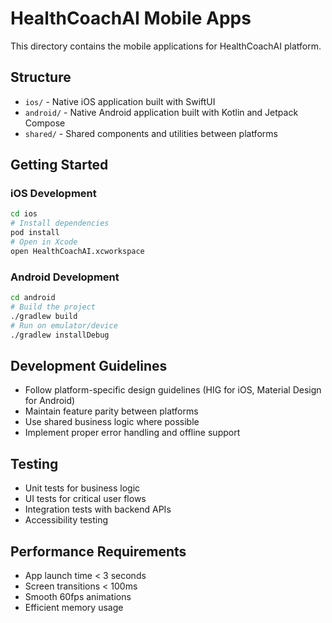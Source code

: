 # HealthCoachAI Mobile Apps

This directory contains the mobile applications for HealthCoachAI platform.

## Structure

- `ios/` - Native iOS application built with SwiftUI
- `android/` - Native Android application built with Kotlin and Jetpack Compose
- `shared/` - Shared components and utilities between platforms

## Getting Started

### iOS Development

```bash
cd ios
# Install dependencies
pod install
# Open in Xcode
open HealthCoachAI.xcworkspace
```

### Android Development

```bash
cd android
# Build the project
./gradlew build
# Run on emulator/device
./gradlew installDebug
```

## Development Guidelines

- Follow platform-specific design guidelines (HIG for iOS, Material Design for Android)
- Maintain feature parity between platforms
- Use shared business logic where possible
- Implement proper error handling and offline support

## Testing

- Unit tests for business logic
- UI tests for critical user flows
- Integration tests with backend APIs
- Accessibility testing

## Performance Requirements

- App launch time < 3 seconds
- Screen transitions < 100ms
- Smooth 60fps animations
- Efficient memory usage
